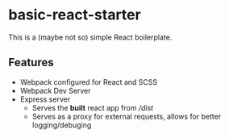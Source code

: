 # basic-react-starter

This is a (maybe not so) simple React boilerplate.

## Features
- Webpack configured for React and SCSS
- Webpack Dev Server
- Express server
    - Serves the **built** react app from */dist*
    - Serves as a proxy for external requests, allows for better logging/debuging